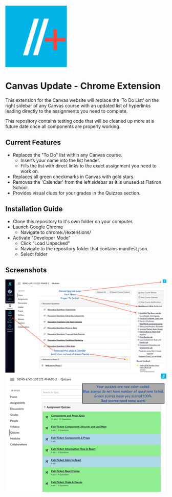![Canvas Upgrade](https://github.com/ObieMunoz/canvas-update-chrome-extension/blob/main/images/android-chrome-192x192.png?raw=true)
# Canvas Update - Chrome Extension
This extension for the Canvas website will replace the 'To Do List' on the right sidebar of any Canvas course with an updated list of hyperlinks leading directly to the assignments you need to complete.

This repository contains testing code that will be cleaned up more at a future date once all components are properly working.

## Current Features
- Replaces the "To Do" list within any Canvas course.
  - Inserts your name into the list header.
  - Fills the list with direct links to the exact assignment you need to work on.
- Replaces all green checkmarks in Canvas with gold stars.
- Removes the 'Calendar' from the left sidebar as it is unused at Flatiron School.
- Provides visual clues for your grades in the Quizzes section.

## Installation Guide
- Clone this repository to it's own folder on your computer.
- Launch Google Chrome 
  - Navigate to chrome://extensions/
- Activate "Developer Mode"
  - Click "Load Unpacked"
  - Navigate to the repository folder that contains manifest.json.
  - Select folder

## Screenshots
![Canvas Upgrade](https://github.com/ObieMunoz/canvas-update-chrome-extension/blob/main/images/canvas_upgrade_screenshot.png?raw=true)
![Canvas Upgrade](https://github.com/ObieMunoz/canvas-update-chrome-extension/blob/main/images/canvas_upgrade_quizGrader.png?raw=true)